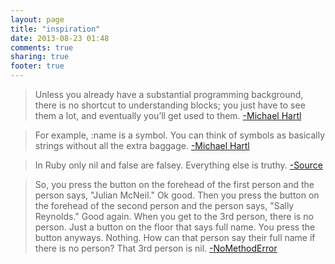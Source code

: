 ```yaml
---
layout: page
title: "inspiration"
date: 2013-08-23 01:48
comments: true
sharing: true
footer: true
---
```



 > Unless you already have a substantial programming background, there is no shortcut to understanding blocks; you just have to see them a lot, and eventually you’ll get used to them.  [-Michael Hartl](http://ruby.railstutorial.org/chapters/rails-flavored-ruby?version=4.0#sec-hashes_and_symbols)



> For example, :name is a symbol. You can think of symbols as basically strings without all the extra baggage. 
 [-Michael Hartl](http://ruby.railstutorial.org/chapters/rails-flavored-ruby?version=4.0#sec-blocks)
  


 > In Ruby only nil and false are falsey. Everything else is truthy. [-Source](https://gist.github.com/jfarmer/2647362)

  > So, you press the button on the forehead of the first person and the person says, "Julian McNeil." Ok good. Then you press the button on the forehead of the second person and the person says, "Sally Reynolds." Good again. When you get to the 3rd person, there is no person. Just a button on the floor that says full name. You press the button anyways. Nothing. How can that person say their full name if there is no person? That 3rd person is nil. [-NoMethodError](https://teamtreehouse.com/forum/help-i-keep-getting-undefined-method-fullname-for-nilnilclass?sort=newest&amp;topic=Ruby)


